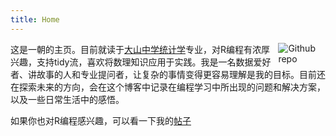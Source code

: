 ```yaml
---
title: Home
---
```


[<img src="https://simpleicons.org/icons/github.svg" style="max-width:15%;min-width:40px;float:right;" alt="Github repo" />](https://github.com/Cyrus-Hikari)

这是一朝的主页。目前就读于[大山中学统计学](https://math.sysu.edu.cn/)专业，对R编程有浓厚兴趣，支持tidy流，喜欢将数理知识应用于实践。我是一名数据爱好者、讲故事的人和专业提问者，让复杂的事情变得更容易理解是我的目标。目前还在探索未来的方向，会在这个博客中记录在编程学习中所出现的问题和解决方案，以及一些日常生活中的感悟。

如果你也对R编程感兴趣，可以看一下我的[帖子](/post/)

